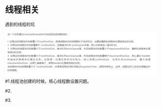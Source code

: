 # 线程相关
遇到的线程的坑


![Image text](https://github.com/qh-hub/thread_poll/blob/master/threadpool/src/main/resources/static/pool.jpg)
#1.线程池创建的时候，核心线程数设置问题。

#2.

#3.






 